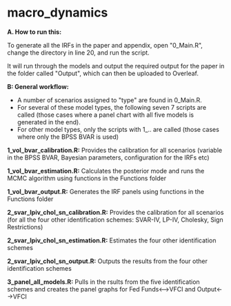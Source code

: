 # macro_dynamics

**A. How to run this:**

To generate all the IRFs in the paper and appendix, open "0_Main.R", change the directory in line 20, and run the script.

It will run through the models and output the required output for the paper in the folder called "Output", which can then be uploaded to Overleaf.

**B: General workflow:**

* A number of scenarios assigned to "type" are found in 0_Main.R. 
* For several of these model types, the following seven 7 scripts are called (those cases where a panel chart with all five models is generated in the end). 
* For other model types, only the scripts with 1_.. are called (those cases where only the BPSS BVAR is used)


**1_vol_bvar_calibration.R:** Provides the calibration for all scenarios (variable in the BPSS BVAR, Bayesian parameters, configuration for the IRFs etc)

**1_vol_bvar_estimation.R:** Calculates the posterior mode and runs the MCMC algorithm using functions in the Functions folder

**1_vol_bvar_output.R:** Generates the IRF panels using functions in the Functions folder


**2_svar_lpiv_chol_sn_calibration.R:** Provides the calibration for all scenarios (for all the four other identification schemes: SVAR-IV, LP-IV, Cholesky, Sign Restrictions)

**2_svar_lpiv_chol_sn_estimation.R:** Estimates the four other identification schemes

**2_svar_lpiv_chol_sn_output.R:** Outputs the results from the four other identification schemes


**3_panel_all_models.R:** Pulls in the rsults from the five identification schemes and creates the panel graphs for Fed Funds<-->VFCI and Output<-->VFCI
